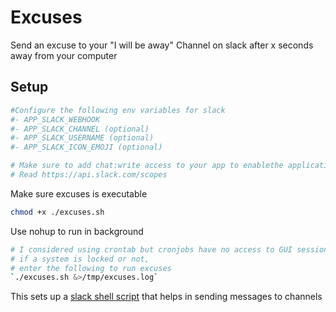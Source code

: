 # Excuses

Send an excuse to your "I will be away" Channel on slack after x seconds away from your computer

## Setup

```bash
#Configure the following env variables for slack
#- APP_SLACK_WEBHOOK
#- APP_SLACK_CHANNEL (optional)
#- APP_SLACK_USERNAME (optional)
#- APP_SLACK_ICON_EMOJI (optional)

# Make sure to add chat:write access to your app to enablethe application post as your user and not as Bot
# Read https://api.slack.com/scopes
```

Make sure excuses is executable
```bash
chmod +x ./excuses.sh
```

Use nohup to run in background

```bash
# I considered using crontab but cronjobs have no access to GUI sessions (Quarz dictionary on MacOS) used to tell 
# if a system is locked or not, 
# enter the following to run excuses
`./excuses.sh &>/tmp/excuses.log`
```

This sets up a [slack shell script](https://gist.github.com/andkirby/67a774513215d7ba06384186dd441d9e) that helps in sending messages to channels 


